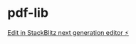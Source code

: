 # pdf-lib

[Edit in StackBlitz next generation editor ⚡️](https://stackblitz.com/~/github.com/Tuily/pdf-lib)